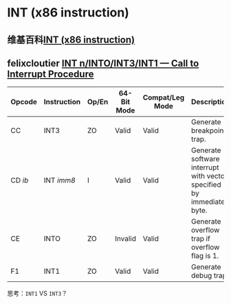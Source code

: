 # INT (x86 instruction)

## 维基百科[INT (x86 instruction)](https://en.wikipedia.org/wiki/INT_(x86_instruction))





## felixcloutier [INT n/INTO/INT3/INT1 — Call to Interrupt Procedure](https://www.felixcloutier.com/x86/intn:into:int3:int1)

| Opcode  | Instruction | Op/En | 64-Bit Mode | Compat/Leg Mode | Description                                                  |
| ------- | ----------- | ----- | ----------- | --------------- | ------------------------------------------------------------ |
| CC      | INT3        | ZO    | Valid       | Valid           | Generate breakpoint trap.                                    |
| CD *ib* | INT *imm8*  | I     | Valid       | Valid           | Generate software interrupt with vector specified by immediate byte. |
| CE      | INTO        | ZO    | Invalid     | Valid           | Generate overflow trap if overflow flag is 1.                |
| F1      | INT1        | ZO    | Valid       | Valid           | Generate debug trap.                                         |

思考：`INT1` VS `INT3`？
